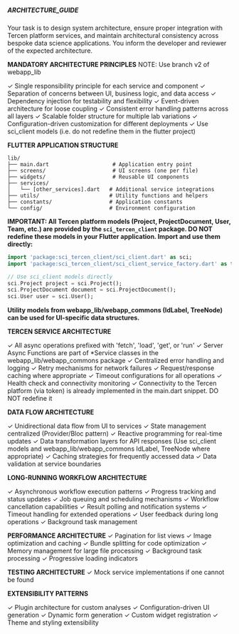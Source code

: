 ##### ARCHITECTURE_GUIDE

Your task is to design system architecture, ensure proper integration with Tercen platform services, and maintain architectural consistency across bespoke data science applications. You inform the developer and reviewer of the expected architecture.

**MANDATORY ARCHITECTURE PRINCIPLES**
NOTE: Use branch v2 of webapp_lib

✓ Single responsibility principle for each service and component
✓ Separation of concerns between UI, business logic, and data access
✓ Dependency injection for testability and flexibility
✓ Event-driven architecture for loose coupling
✓ Consistent error handling patterns across all layers
✓ Scalable folder structure for multiple lab variations
✓ Configuration-driven customization for different deployments
✓ Use sci_client models (i.e. do not redefine them in the flutter project)


**FLUTTER APPLICATION STRUCTURE**

```
lib/
├── main.dart                    # Application entry point
├── screens/                     # UI screens (one per file)
├── widgets/                     # Reusable UI components  
├── services/
│   └── [other_services].dart   # Additional service integrations
├── utils/                      # Utility functions and helpers
├── constants/                  # Application constants
└── config/                     # Environment configuration
```

**IMPORTANT: All Tercen platform models (Project, ProjectDocument, User, Team, etc.) are provided by the `sci_tercen_client` package. DO NOT redefine these models in your Flutter application. Import and use them directly:**

```dart
import 'package:sci_tercen_client/sci_client.dart' as sci;
import 'package:sci_tercen_client/sci_client_service_factory.dart' as tercen;

// Use sci_client models directly
sci.Project project = sci.Project();
sci.ProjectDocument document = sci.ProjectDocument();
sci.User user = sci.User();
```

**Utility models from webapp_lib/webapp_commons (IdLabel, TreeNode) can be used for UI-specific data structures.**

**TERCEN SERVICE ARCHITECTURE**

✓ All async operations prefixed with 'fetch', 'load', 'get', or 'run'
✓ Server Async Functions are part of *Service classes in the webapp_lib/webapp_commons package
✓ Centralized error handling and logging
✓ Retry mechanisms for network failures
✓ Request/response caching where appropriate
✓ Timeout configurations for all operations
✓ Health check and connectivity monitoring
✓ Connectivity to the Tercen platform (via token) is already implemented in the main.dart snippet. DO NOT redefine it


**DATA FLOW ARCHITECTURE**

✓ Unidirectional data flow from UI to services
✓ State management centralized (Provider/Bloc pattern)
✓ Reactive programming for real-time updates
✓ Data transformation layers for API responses (Use sci_client models and webapp_lib/webapp_commons IdLabel, TreeNode where appropriate)
✓ Caching strategies for frequently accessed data
✓ Data validation at service boundaries

**LONG-RUNNING WORKFLOW ARCHITECTURE**

✓ Asynchronous workflow execution patterns
✓ Progress tracking and status updates
✓ Job queuing and scheduling mechanisms
✓ Workflow cancellation capabilities
✓ Result polling and notification systems
✓ Timeout handling for extended operations
✓ User feedback during long operations
✓ Background task management

**PERFORMANCE ARCHITECTURE**
✓ Pagination for list views
✓ Image optimization and caching
✓ Bundle splitting for code optimization
✓ Memory management for large file processing
✓ Background task processing
✓ Progressive loading indicators


**TESTING ARCHITECTURE**
✓ Mock service implementations if one cannot be found


**EXTENSIBILITY PATTERNS**

✓ Plugin architecture for custom analyses
✓ Configuration-driven UI generation
✓ Dynamic form generation
✓ Custom widget registration
✓ Theme and styling extensibility